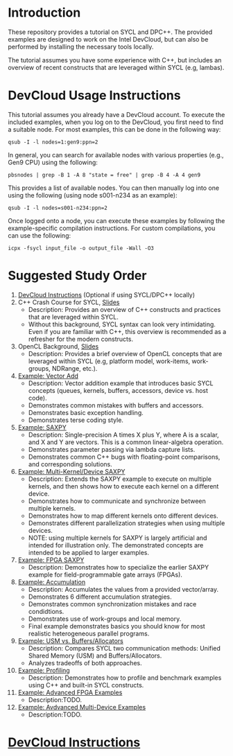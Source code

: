 # Introduction

These repository provides a tutorial on SYCL and DPC++. The provided examples are designed to work on the Intel DevCloud, but can also be performed by installing the necessary tools locally.

The tutorial assumes you have some experience with C++, but includes an overview of recent constructs that are leveraged within SYCL (e.g, lambas).

<!---The [exercises](exercises/) folder includes simple circuits that explain the basics of timing optimization by providing the reader with unoptimized code that they can analyze to identify timing bottlenecks, and then optimize using the presented techniques. Each exercise includes a solution for reference. The [examples](examples/) folder demonstrates timing optimization examples without corresponding exercises.--->

# DevCloud Usage Instructions

This tutorial assumes you already have a DevCloud account. To execute the included examples, when you log on to the DevCloud, you first need to find a suitable node. For most examples, this can be done in the following way:

`qsub -I -l nodes=1:gen9:ppn=2`

In general, you can search for available nodes with various properties (e.g., Gen9 CPU) using the following:

`pbsnodes | grep -B 1 -A 8 "state = free" | grep -B 4 -A 4 gen9`

This provides a list of available nodes. You can then manually log into one using the following (using node s001-n234 as an example):

`qsub -I -l nodes=s001-n234:ppn=2`

Once logged onto a node, you can execute these examples by following the example-specific compilation instructions. For custom compilations, you can use the following:

`icpx -fsycl input_file -o output_file -Wall -O3`

# Suggested Study Order

1. [DevCloud Instructions](https://github.com/ARC-Lab-UF/intel-training-modules#devcloud-instructions) (Optional if using SYCL/DPC++ locally)
1. C++ Crash Course for SYCL, [Slides](cpp_crash_course.pptx)
    - Description: Provides an overview of C++ constructs and practices that are leveraged within SYCL.
    - Without this background, SYCL syntax can look very intimidating. Even if you are familiar with C++, this overview is recommended as a refresher for the modern constructs.
1. OpenCL Background, [Slides]()
    - Description: Provides a brief overview of OpenCL concepts that are leveraged within SYCL (e.g, platform model, work-items, work-groups, NDRange, etc.).
1. [Example: Vector Add](examples/vector_add)
    - Description: Vector addition example that introduces basic SYCL concepts (queues, kernels, buffers, accessors, device vs. host code). 
    - Demonstrates common mistakes with buffers and accessors.
    - Demonstrates basic exception handling.
    - Demonstrates terse coding style.
1. [Example: SAXPY](examples/saxpy)
    - Description: Single-precision A times X plus Y, where A is a scalar, and X and Y are vectors. This is a common linear-algebra operation.
    - Demonstrates parameter passing via lambda capture lists.
    - Demonstrates common C++ bugs with floating-point comparisons, and corresponding solutions.
1. [Example: Multi-Kernel/Device SAXPY](examples/multiple_kernels)
    - Description: Extends the SAXPY example to execute on multiple kernels, and then shows how to execute each kernel on a different device.
    - Demonstrates how to communicate and synchronize between multiple kernels.
    - Demonstrates how to map different kernels onto different devices.
    - Demonstrates different parallelization strategies when using multiple devices.
    - NOTE: using multiple kernels for SAXPY is largely artificial and intended for illustration only. The demonstrated concepts are intended to be applied to larger examples.
1. [Example: FPGA SAXPY]()
    - Description: Demonstrates how to specialize the earlier SAXPY example for field-programmable gate arrays (FPGAs).
1. [Example: Accumulation](examples/accum)
    - Description: Accumulates the values from a provided vector/array.
    - Demonstrates 6 different accumulation strategies.
    - Demonstrates common synchronization mistakes and race condidtions.
    - Demonstrates use of work-groups and local memory.
    - Final example demonstrates basics you should know for most realistic heterogeneous parallel programs.
1. [Example: USM vs. Buffers/Allocators](examples/accum)
    - Description: Compares SYCL two communication methods: Unified Shared Memory (USM) and Buffers/Allocators.
    - Analyzes tradeoffs of both approaches.
1. [Example: Profiling]()
    - Description: Demonstrates how to profile and benchmark examples using C++ and built-in SYCL constructs.
1. [Example: Advanced FPGA Examples]()
    - Description:TODO.
1. [Example: Avdvanced Multi-Device Examples]()
    - Description:TODO.   

# [DevCloud Instructions](https://github.com/ARC-Lab-UF/intel-training-modules#devcloud-instructions)


